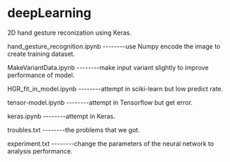 # deepLearning
2D hand gesture reconization using Keras.

hand_gesture_recognition.ipynb  --------use Numpy encode the image to create training dataset.

MakeVariantData.ipynb           --------make input variant slightly to improve performance of model.

HGR_fit_in_model.ipynb          --------attempt in sciki-learn but low predict rate.

tensor-model.ipynb              --------attempt in Tensorflow but get error.

keras.ipynb                     --------attempt in Keras.

troubles.txt                    --------the problems that we got.

experiment.txt                  --------change the parameters of the neural network to analysis performance.
